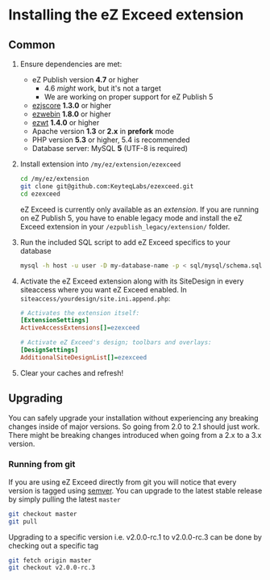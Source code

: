 Installing the eZ Exceed extension
==================================

## <a id="installing-common" href="#installing-common"></a> Common
1. Ensure dependencies are met:
    - eZ Publish version **4.7** or higher
        - 4.6 *might* work, but it's not a target
        - We are working on proper support for eZ Publish 5
    - [ezjscore](http://projects.ez.no/ezjscore "ezjscore at eZ Projects") **1.3.0** or higher
    - [ezwebin](https://github.com/ezsystems/ezwebin "ezwebin at GitHub") **1.8.0** or higher  
    - [ezwt](https://github.com/ezsystems/ezwt "ezwt at GitHub") **1.4.0** or higher  
    - Apache version **1.3** or **2.x** in **prefork** mode
    - PHP version **5.3** or higher, 5.4 is recommended
    - Database server: MySQL **5** (UTF-8 is required)

2. Install extension into `/my/ez/extension/ezexceed`

    ```bash
    cd /my/ez/extension
    git clone git@github.com:KeyteqLabs/ezexceed.git
    cd ezexceed
    ```

    eZ Exceed is currently only available as an *extension*. If you are running on eZ Publish 5, you have to enable legacy mode and install the eZ Exceed extension in your `/ezpublish_legacy/extension/` folder.

3. Run the included SQL script to add eZ Exceed specifics to your database
    
    ```bash
    mysql -h host -u user -D my-database-name -p < sql/mysql/schema.sql
    ```

4. Activate the eZ Exceed extension along with its SiteDesign in every siteaccess where you want eZ Exceed enabled. In `siteaccess/yourdesign/site.ini.append.php`:

    ```ini
    # Activates the extension itself:
    [ExtensionSettings]
    ActiveAccessExtensions[]=ezexceed
    
    # Activate eZ Exceed's design; toolbars and overlays:
    [DesignSettings]
    AdditionalSiteDesignList[]=ezexceed
    ```

5. Clear your caches and refresh!

## <a id="installing-upgrading" href="#installing-upgrading"></a> Upgrading

You can safely upgrade your installation without experiencing any breaking changes inside of major versions.
So going from 2.0 to 2.1 should just work.
There might be breaking changes introduced when going from a 2.x to a 3.x version.

### Running from git

If you are using eZ Exceed directly from git you will notice that every version is tagged using [semver](http://semver.org/).
You can upgrade to the latest stable release by simply pulling the latest `master`

```bash
git checkout master
git pull
```

Upgrading to a specific version i.e. v2.0.0-rc.1 to v2.0.0-rc.3 can be done by checking out a specific tag

```bash
git fetch origin master
git checkout v2.0.0-rc.3
```
